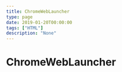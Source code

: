 ```yaml
---
title: ChromeWebLauncher
type: page
date: 2019-01-20T00:00:00
tags: ["HTML"]
description: "None"
---
```


# ChromeWebLauncher
